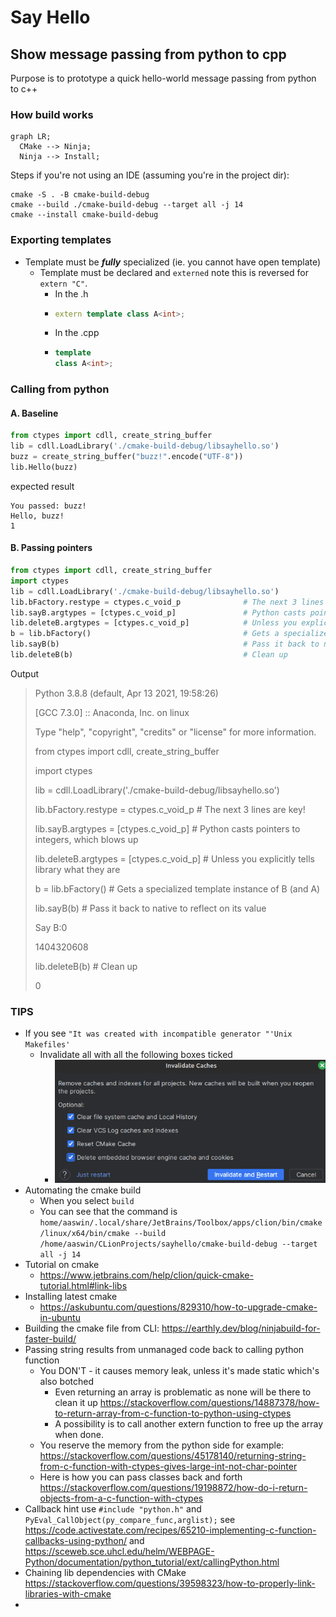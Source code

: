 # Say Hello
## Show message passing from python to cpp

Purpose is to prototype a quick hello-world message passing from python to c++

### How build works

```mermaid 
graph LR;
  CMake --> Ninja;
  Ninja --> Install;
```

Steps if you're not using an IDE (assuming you're in the project dir):

```shell
cmake -S . -B cmake-build-debug
cmake --build ./cmake-build-debug --target all -j 14
cmake --install cmake-build-debug
```

### Exporting templates

* Template must be ***fully*** specialized (ie. you cannot have open template)
  * Template must be declared and `externed` note this is reversed for `extern "C"`.
    * In the .h
    * ```c++
      extern template class A<int>;
      ```
    * In the .cpp
    * ```c++
      template
      class A<int>;
      ```

### Calling from python

#### A. Baseline
```python
from ctypes import cdll, create_string_buffer
lib = cdll.LoadLibrary('./cmake-build-debug/libsayhello.so')
buzz = create_string_buffer("buzz!".encode("UTF-8"))
lib.Hello(buzz)
```

expected result

```shell
You passed: buzz!
Hello, buzz!
1
```

#### B. Passing pointers
```python
from ctypes import cdll, create_string_buffer
import ctypes
lib = cdll.LoadLibrary('./cmake-build-debug/libsayhello.so')
lib.bFactory.restype = ctypes.c_void_p              # The next 3 lines are key!
lib.sayB.argtypes = [ctypes.c_void_p]               # Python casts pointers to integers, which blows up
lib.deleteB.argtypes = [ctypes.c_void_p]            # Unless you explicitly tells library what they are
b = lib.bFactory()                                  # Gets a specialized template instance of B (and A)
lib.sayB(b)                                         # Pass it back to native to reflect on its value
lib.deleteB(b)                                      # Clean up
```

Output

> Python 3.8.8 (default, Apr 13 2021, 19:58:26)
> 
> [GCC 7.3.0] :: Anaconda, Inc. on linux
> 
> Type "help", "copyright", "credits" or "license" for more information.
> 
> from ctypes import cdll, create_string_buffer
> 
> import ctypes
> 
> lib = cdll.LoadLibrary('./cmake-build-debug/libsayhello.so')
> 
> lib.bFactory.restype = ctypes.c_void_p              # The next 3 lines are key!
> 
> lib.sayB.argtypes = [ctypes.c_void_p]               # Python casts pointers to integers, which blows up
> 
> lib.deleteB.argtypes = [ctypes.c_void_p]            # Unless you explicitly tells library what they are
> 
> b = lib.bFactory()                                  # Gets a specialized template instance of B (and A)
> 
> lib.sayB(b)                                         # Pass it back to native to reflect on its value
> 
> Say B:0
> 
> 1404320608
> 
> lib.deleteB(b)                                      # Clean up
> 
> 0


### TIPS

* If you see `"It was created with incompatible generator "'Unix Makefiles'`
  * Invalidate all with all the following boxes ticked
    * ![img.png](invalidate-options.png)
* Automating the cmake build
  * When you select `build`
  * You can see that the command is `home/aaswin/.local/share/JetBrains/Toolbox/apps/clion/bin/cmake/linux/x64/bin/cmake --build /home/aaswin/CLionProjects/sayhello/cmake-build-debug --target all -j 14`
* Tutorial on cmake
  * https://www.jetbrains.com/help/clion/quick-cmake-tutorial.html#link-libs
* Installing latest cmake
  * https://askubuntu.com/questions/829310/how-to-upgrade-cmake-in-ubuntu
* Building the cmake file from CLI: https://earthly.dev/blog/ninjabuild-for-faster-build/
* Passing string results from unmanaged code back to calling python function
  * You DON'T - it causes memory leak, unless it's made static which's also botched
    * Even returning an array is problematic as none will be there to clean it up https://stackoverflow.com/questions/14887378/how-to-return-array-from-c-function-to-python-using-ctypes
    * A possibility is to call another extern function to free up the array when done.
  * You reserve the memory from the python side for example: https://stackoverflow.com/questions/45178140/returning-string-from-c-function-with-ctypes-gives-large-int-not-char-pointer
  * Here is how you can pass classes back and forth https://stackoverflow.com/questions/19198872/how-do-i-return-objects-from-a-c-function-with-ctypes
* Callback hint use `#include "python.h"` and `PyEval_CallObject(py_compare_func,arglist);` see https://code.activestate.com/recipes/65210-implementing-c-function-callbacks-using-python/ and https://sceweb.sce.uhcl.edu/helm/WEBPAGE-Python/documentation/python_tutorial/ext/callingPython.html
* Chaining lib dependencies with CMake https://stackoverflow.com/questions/39598323/how-to-properly-link-libraries-with-cmake
* 